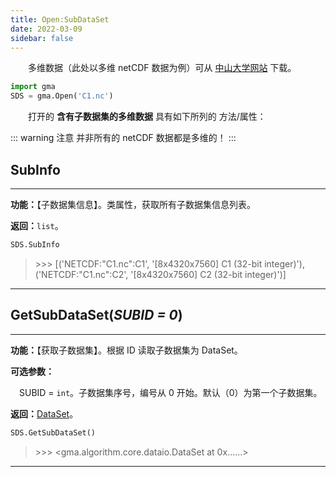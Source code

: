 ```yaml
---
title: Open:SubDataSet
date: 2022-03-09
sidebar: false
---
```


&emsp;　多维数据（此处以多维 netCDF 数据为例）可从 [中山大学网站](http://globalchange.bnu.edu.cn/research/soil2) 下载。

```python
import gma
SDS = gma.Open('C1.nc')
```

&emsp;　打开的 **含有子数据集的多维数据** 具有如下所列的 方法/属性：

::: warning 注意
并非所有的 netCDF 数据都是多维的！
:::

## **SubInfo** 

---

**功能：**【子数据集信息】。类属性，获取所有子数据集信息列表。

**返回：**`list`。

```python
SDS.SubInfo
```
> \>>> [('NETCDF:"C1.nc":C1', '[8x4320x7560] C1 (32-bit integer)'),
 ('NETCDF:"C1.nc":C2', '[8x4320x7560] C2 (32-bit integer)')]

---

## **GetSubDataSet**(*SUBID = 0*)

---

**功能：**【获取子数据集】。根据 ID 读取子数据集为 DataSet。

**可选参数：**

 &emsp;SUBID = `int`。子数据集序号，编号从 0 开始。默认（0）为第一个子数据集。

**返回：**[DataSet](DataSet.html)。

```python
SDS.GetSubDataSet()
```
> \>>> <gma.algorithm.core.dataio.DataSet at 0x......>

---
